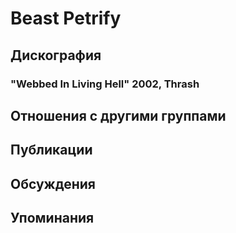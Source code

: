 # Beast Petrify



## Дискография

### "Webbed In Living Hell" 2002, Thrash




## Отношения с другими группами


## Публикации


## Обсуждения


## Упоминания

